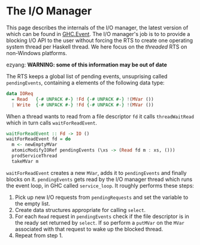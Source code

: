 # The I/O Manager


This page describes the internals of the I/O manager, the latest version of which can be found in [GHC.Event](http://hackage.haskell.org/packages/archive/base/latest/doc/html/GHC-Event.html). The I/O manager's job is to to provide a blocking I/O API to the user without forcing the RTS to create one operating system thread per Haskell thread. We here focus on the *threaded* RTS on non-Windows platforms.


ezyang: **WARNING: some of this information may be out of date**


The RTS keeps a global list of pending events, unsuprising called `pendingEvents`, containing a elements of the following data type:

```haskell
data IOReq
  = Read   {-# UNPACK #-} !Fd {-# UNPACK #-} !(MVar ())
  | Write  {-# UNPACK #-} !Fd {-# UNPACK #-} !(MVar ())
```


When a thread wants to read from a file descriptor `fd` it calls `threadWaitRead` which in turn calls `waitForReadEvent`.

```haskell
waitForReadEvent :: Fd -> IO ()
waitForReadEvent fd = do
  m <- newEmptyMVar
  atomicModifyIORef pendingEvents (\xs -> (Read fd m : xs, ()))
  prodServiceThread
  takeMVar m
```

`waitForReadEvent` creates a new `MVar`, adds it to `pendingEvents` and finally blocks on it. `pendingEvents` gets read by the I/O manager thread which runs the event loop, in GHC called `service_loop`. It roughly performs these steps:

1. Pick up new I/O requests from `pendingRequests` and set the variable to the empty list.
1. Create data structures appropriate for calling `select`.
1. For each `Read` request in `pendingEvents` check if the file descriptor is in the ready set returned by `select`. If so perform a `putMVar` on the `MVar` associated with that request to wake up the blocked thread.
1. Repeat from step 1.
